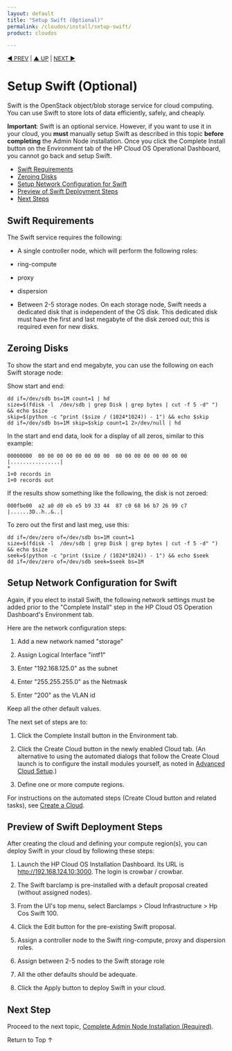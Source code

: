 ```yaml
---
layout: default
title: "Setup Swift (Optional)"
permalink: /cloudos/install/setup-swift/
product: cloudos

---
```


<a name="_top"> </a>

<script> 
 
function PageRefresh { 
onLoad="window.refresh" 
} 
 
PageRefresh();

</script>


<p style="font-size: small;"> <a href="/cloudos/install/customize-network-settings/">&#9664; PREV</a> | <a href="/cloudos/install/">&#9650; UP</a> | <a href="/cloudos/install/complete-admin-node-installation/">NEXT &#9654;</a> </p>

# Setup Swift (Optional) 

Swift is the OpenStack object/blob storage service for cloud computing. You can use Swift to store lots of data efficiently, safely, and cheaply.

**Important**: Swift is an optional service. However, if you want to use it in your cloud, you **must** manually setup Swift as described 
in this topic **before completing** the Admin Node installation. Once you click the Complete Install button on the Environment tab of 
the HP Cloud OS Operational Dashboard, you cannot go back and setup Swift. 

* [Swift Requirements](#swift-requirements)
* [Zeroing Disks](#zeroing-disks)
* [Setup Network Configuration for Swift](#setup-network-configuration-for-swift)
* [Preview of Swift Deployment Steps](#preview-of-swift-deployment-steps)
* [Next Steps](#next-steps)


## Swift Requirements

The Swift service requires the following:

* A single controller node, which will perform the following roles:

 * ring-compute
 * proxy
 * dispersion

* Between 2-5 storage nodes. On each storage node, Swift needs a dedicated disk that is independent of the OS disk. 
This dedicated disk must have the first and last megabyte of the disk zeroed out; this is required even for new disks. 

## Zeroing Disks

To show the start and end megabyte, you can use the following on each Swift storage node:

Show start and end:

    dd if=/dev/sdb bs=1M count=1 | hd
    size=$(fdisk -l  /dev/sdb | grep Disk | grep bytes | cut -f 5 -d" ") && echo $size
    skip=$(python -c "print ($size / (1024*1024)) - 1") && echo $skip
    dd if=/dev/sdb bs=1M skip=$skip count=1 2>/dev/null | hd

In the start and end data, look for a display of all zeros, similar to this example:

    00000000  00 00 00 00 00 00 00 00  00 00 00 00 00 00 00 00  |................|
    *
    1+0 records in
    1+0 records out

If the results show something like the following, the disk is not zeroed:

    000fbe00  a2 a0 d0 eb e5 b9 33 44  87 c0 68 b6 b7 26 99 c7  |......3D..h..&..|

To zero out the first and last meg, use this:

    dd if=/dev/zero of=/dev/sdb bs=1M count=1
    size=$(fdisk -l  /dev/sdb | grep Disk | grep bytes | cut -f 5 -d" ") && echo $size
    seek=$(python -c "print ($size / (1024*1024)) - 1") && echo $seek
    dd if=/dev/zero of=/dev/sdb seek=$seek bs=1M

## Setup Network Configuration for Swift

Again, if you elect to install Swift, the following network settings must be added prior to the "Complete Install" 
step in the HP Cloud OS Operation Dashboard's Environment tab.

Here are the network configuration steps:

1. Add a new network named "storage"

2. Assign Logical Interface "intf1"

3. Enter "192.168.125.0" as the subnet

4. Enter "255.255.255.0" as the Netmask

5. Enter "200" as the VLAN id

Keep all the other default values.

The next set of steps are to:

1. Click the Complete Install button in the Environment tab.

2. Click the Create Cloud button in the newly enabled Cloud tab. (An alternative to using the automated dialogs that follow the Create Cloud launch 
is to configure the install modules yourself, as noted in [Advanced Cloud Setup](/cloudos/install/advanced-cloud-setup).)  

3. Define one or more compute regions.

For instructions on the automated steps (Create Cloud button and related tasks), see [Create a Cloud](/cloudos/install/create-cloud).

## Preview of Swift Deployment Steps

After creating the cloud and defining your compute region(s), you can deploy Swift in your cloud by following these steps:

1. Launch the HP Cloud OS Installation Dashboard. Its URL is http://192.168.124.10:3000.  The login is crowbar / crowbar. 

2. The Swift barclamp is pre-installed with a default proposal created (without assigned nodes).

3. From the UI's top menu, select Barclamps > Cloud Infrastructure > Hp Cos Swift 100.

4. Click the Edit button for the pre-existing Swift proposal.

4. Assign a controller node to the Swift ring-compute, proxy and dispersion roles.

5. Assign between 2-5 nodes to the Swift storage role

6. All the other defaults should be adequate.

7. Click the Apply button to deploy Swift in your cloud. 

## Next Step

Proceed to the next topic, [Complete Admin Node Installation (Required)](/cloudos/install/complete-admin-node-installation/).

<a href="#_top" style="padding:14px 0px 14px 0px; text-decoration: none;"> Return to Top &#8593; </a>

